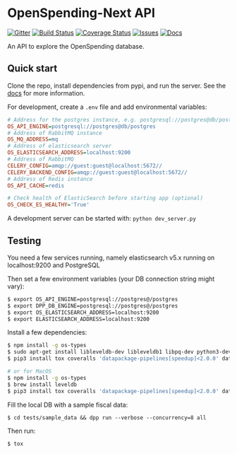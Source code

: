 # OpenSpending-Next API

[![Gitter](https://img.shields.io/gitter/room/openspending/chat.svg)](https://gitter.im/openspending/chat)
[![Build Status](https://travis-ci.org/openspending/os-api.svg?branch=master)](https://travis-ci.org/openspending/os-api)
[![Coverage Status](https://coveralls.io/repos/openspending/os-api/badge.svg?branch=master&service=github)](https://coveralls.io/github/openspending/os-api?branch=master)
[![Issues](https://img.shields.io/badge/issue-tracker-orange.svg)](https://github.com/openspending/openspending/issues)
[![Docs](https://img.shields.io/badge/docs-latest-blue.svg)](http://docs.openspending.org/en/latest/developers/api/)

An API to explore the OpenSpending database.

## Quick start

Clone the repo, install dependencies from pypi, and run the server. See the [docs](http://docs.openspending.org/en/latest/developers/api/) for more information.

For development, create a `.env` file and add environmental variables:

```ini
# Address for the postgres instance, e.g. postgresql://postgres@db/postgres
OS_API_ENGINE=postgresql://postgres@db/postgres
# Address of RabbitMQ instance
OS_MQ_ADDRESS=mq
# Address of elasticsearch server
OS_ELASTICSEARCH_ADDRESS=localhost:9200
# Address of RabbitMQ
CELERY_CONFIG=amqp://guest:guest@localhost:5672//
CELERY_BACKEND_CONFIG=amqp://guest:guest@localhost:5672//
# Address of Redis instance
OS_API_CACHE=redis

# Check health of ElasticSearch before starting app (optional)
OS_CHECK_ES_HEALTHY='True'
```

A development server can be started with:
`python dev_server.py`

## Testing

You need a few services running, namely elasticsearch v5.x running on localhost:9200 and PostgreSQL

Then set a few environment variables (your DB connection string might vary):
```bash
$ export OS_API_ENGINE=postgresql://postgres@/postgres
$ export DPP_DB_ENGINE=postgresql://postgres@/postgres
$ export OS_ELASTICSEARCH_ADDRESS=localhost:9200
$ export ELASTICSEARCH_ADDRESS=localhost:9200
```

Install a few dependencies:
```bash
$ npm install -g os-types
$ sudo apt-get install libleveldb-dev libleveldb1 libpq-dev python3-dev
$ pip3 install tox coveralls 'datapackage-pipelines[speedup]<2.0.0' datapackage-pipelines-fiscal psycopg2-binary

# or for MacOS
$ npm install -g os-types
$ brew install leveldb
$ pip3 install tox coveralls 'datapackage-pipelines[speedup]<2.0.0' datapackage-pipelines-fiscal psycopg2-binary
```

Fill the local DB with a sample fiscal data:
```
$ cd tests/sample_data && dpp run --verbose --concurrency=8 all
```

Then run:
```bash
$ tox
```

